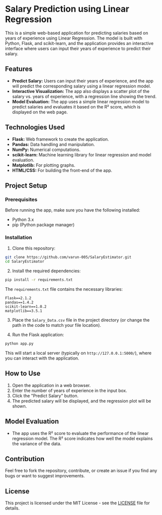 # Salary Prediction using Linear Regression

This is a simple web-based application for predicting salaries based on years of experience using Linear Regression. The model is built with Python, Flask, and scikit-learn, and the application provides an interactive interface where users can input their years of experience to predict their salary.

## Features

- **Predict Salary:** Users can input their years of experience, and the app will predict the corresponding salary using a linear regression model.
- **Interactive Visualization:** The app also displays a scatter plot of the salary vs. years of experience, with a regression line showing the trend.
- **Model Evaluation:** The app uses a simple linear regression model to predict salaries and evaluates it based on the R² score, which is displayed on the web page.

## Technologies Used

- **Flask:** Web framework to create the application.
- **Pandas:** Data handling and manipulation.
- **NumPy:** Numerical computations.
- **scikit-learn:** Machine learning library for linear regression and model evaluation.
- **Matplotlib:** For plotting graphs.
- **HTML/CSS:** For building the front-end of the app.

## Project Setup

### Prerequisites

Before running the app, make sure you have the following installed:

- Python 3.x
- pip (Python package manager)

### Installation

1. Clone this repository:

```bash
git clone https://github.com/varun-005/SalaryEstimator.git
cd SalaryEstimator
```

2. Install the required dependencies:

```bash
pip install -r requirements.txt
```

The `requirements.txt` file contains the necessary libraries:

```
Flask==2.1.2
pandas==1.4.2
scikit-learn==1.0.2
matplotlib==3.5.1
```

3. Place the `Salary_Data.csv` file in the project directory (or change the path in the code to match your file location).

4. Run the Flask application:

```bash
python app.py
```

This will start a local server (typically on `http://127.0.0.1:5000/`), where you can interact with the application.

## How to Use

1. Open the application in a web browser.
2. Enter the number of years of experience in the input box.
3. Click the "Predict Salary" button.
4. The predicted salary will be displayed, and the regression plot will be shown.

## Model Evaluation

- The app uses the R² score to evaluate the performance of the linear regression model. The R² score indicates how well the model explains the variance of the data.

## Contribution

Feel free to fork the repository, contribute, or create an issue if you find any bugs or want to suggest improvements.

## License

This project is licensed under the MIT License - see the [LICENSE](LICENSE) file for details.
